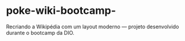 # poke-wiki-bootcamp-
Recriando a Wikipédia com um layout moderno — projeto desenvolvido durante o bootcamp da DIO.
